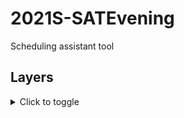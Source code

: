 # 2021S-SATEvening
Scheduling assistant tool

## Layers
<details>
<summary>Click to toggle</summary>
  <b>Web Layer</b>
  <b>Business Layer</b>
  Should hold the bulk of business logic that drives the application’s capabilities.
  <b>Data Access Layer</b>
  Responsible for interacting with database and performing CRUD operations.
</details>
